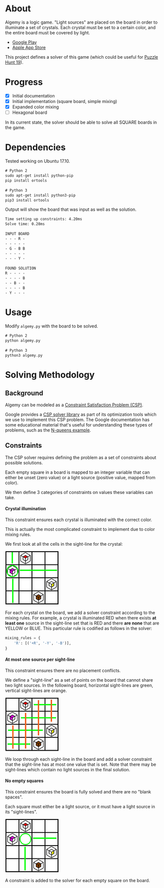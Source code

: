 # About

Algemy is a logic game. "Light sources" are placed on the board in order to
illuminate a set of crystals. Each crystal must be set to a certain color, and
the entire board must be covered by light.

 - [Google Play](https://play.google.com/store/apps/details?id=com.KennyYoung.AlgemyGame)
 - [Apple App Store](https://itunes.apple.com/us/app/algemy/id1355522887?mt=8)

This project defines a solver of this game (which could be useful for [Puzzle
Hunt 19](https://puzzlehunt.research.microsoft.com/19/)).

# Progress

 - [x] Initial documentation
 - [x] Initial implementation (square board, simple mixing)
 - [x] Expanded color mixing
 - [ ] Hexagonal board

In its current state, the solver should be able to solve all SQUARE boards in
the game.

# Dependencies

Tested working on Ubuntu 17.10.

```shell
# Python 2
sudo apt-get install python-pip
pip install ortools

# Python 3
sudo apt-get install python3-pip
pip3 install ortools
```

Output will show the board that was input as well as the solution.

```shell
Time setting up constraints: 4.20ms
Solve time: 0.28ms

INPUT BOARD
- - - R -
- - - - -
- G - B B
- - - - -
- - - Y -

FOUND SOLUTION
R - - - -
- - - - B
- - B - -
- - - - B
- Y - - -
```

# Usage

Modify `algemy.py` with the board to be solved.

```shell
# Python 2
python algemy.py

# Python 3
python3 algemy.py
```

# Solving Methodology

## Background

Algemy can be modeled as a [Constraint Satisfaction Problem (CSP)](https://en.wikipedia.org/wiki/Constraint_satisfaction_problem).

Google provides a [CSP solver
library](https://developers.google.com/optimization/cp/cp_solver) as part of
its optimization tools which we use to implement this CSP problem. The Google
documentation has some educational material that's useful for understanding
these types of problems, such as the [N-queens
example](https://developers.google.com/optimization/cp/queens).

## Constraints

The CSP solver requires defining the problem as a set of constraints about
possible solutions.

Each empty square in a board is mapped to an integer variable that can either
be unset (zero value) or a light source (positive value, mapped from color).

We then define 3 categories of constraints on values these variables can take.


#### Crystal illumination

This constraint ensures each crystal is illuminated with the correct color.

This is actually the most complicated constraint to implement due to color
mixing rules.

We first look at all the cells in the sight-line for the crystal:

![crystal sightlines](images/crystallines.png)

For each crystal on the board, we add a solver constraint according to the
mixing rules. For example, a crystal is illuminated RED when there exists **at
least one** source in the sight-line set that is RED and there **are none**
that are YELLOW or BLUE. This particular rule is codified as follows in the
solver:

```python
mixing_rules = {
    'R': [('+R', '-Y', '-B')],
}
```

#### At most one source per sight-line

This constraint ensures there are no placement conflicts.

We define a "sight-line" as a set of points on the board that cannot share two
light sources. In the following board, horizontal sight-lines are green,
vertical sight-lines are orange.

![board sightlines](images/boardlines.png)

We loop through each sight-line in the board and add a solver constraint that
the sight-line has at most one value that is set. Note that there may be
sight-lines which contain no light sources in the final solution.

#### No empty squares

This constraint ensures the board is fully solved and there are no "blank
spaces".

Each square must either be a light source, or it must have a light source in
its "sight-lines".

![space sightlines](images/spacelines.png)

A constraint is added to the solver for each empty square on the board.
